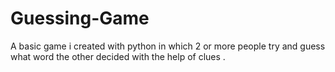# Guessing-Game
A basic game i created with python in which 2 or more people try and guess what word the other decided with the help of clues .
